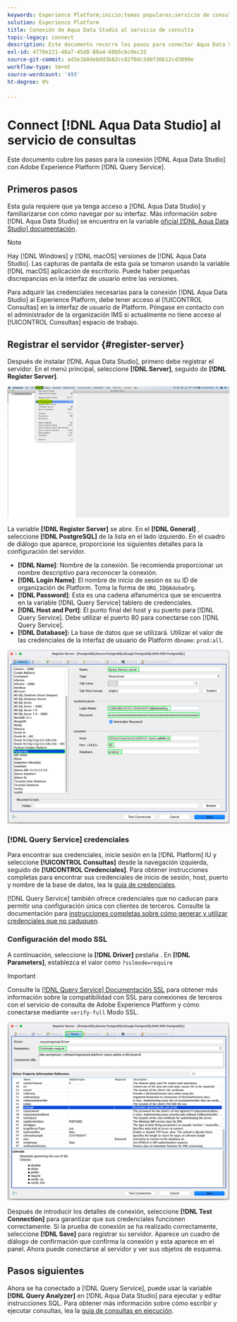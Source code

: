 ```yaml
---
keywords: Experience Platform;inicio;temas populares;servicio de consulta;servicio de consulta;Aqua Data Studio;estudio de datos Aqua;conexión al servicio de consulta;
solution: Experience Platform
title: Conexión de Aqua Data Studio al servicio de consulta
topic-legacy: connect
description: Este documento recorre los pasos para conectar Aqua Data Studio con el servicio de consulta de Adobe Experience Platform.
exl-id: 4770e221-48a7-45d8-80a4-60b5cbc0ec33
source-git-commit: ad3e1b0de6dd3b82cc82f0dc3d0f36b12cd3899e
workflow-type: tm+mt
source-wordcount: '493'
ht-degree: 0%

---
```


# Connect [!DNL Aqua Data Studio] al servicio de consultas

Este documento cubre los pasos para la conexión [!DNL Aqua Data Studio] con Adobe Experience Platform [!DNL Query Service].

## Primeros pasos

Esta guía requiere que ya tenga acceso a [!DNL Aqua Data Studio] y familiarizarse con cómo navegar por su interfaz. Más información sobre [!DNL Aqua Data Studio] se encuentra en la variable [oficial [!DNL Aqua Data Studio] documentación](https://www.aquaclusters.com/app/home/project/public/aquadatastudio/wikibook/Documentation21.1/page/0/Aqua-Data-Studio-21-1).

>[!NOTE]
>
>Hay [!DNL Windows] y [!DNL macOS] versiones de [!DNL Aqua Data Studio]. Las capturas de pantalla de esta guía se tomaron usando la variable [!DNL macOS] aplicación de escritorio. Puede haber pequeñas discrepancias en la interfaz de usuario entre las versiones.

Para adquirir las credenciales necesarias para la conexión [!DNL Aqua Data Studio] al Experience Platform, debe tener acceso al [!UICONTROL Consultas] en la interfaz de usuario de Platform. Póngase en contacto con el administrador de la organización IMS si actualmente no tiene acceso al [!UICONTROL Consultas] espacio de trabajo.

## Registrar el servidor {#register-server}

Después de instalar [!DNL Aqua Data Studio], primero debe registrar el servidor. En el menú principal, seleccione **[!DNL Server]**, seguido de **[!DNL Register Server]**.

![Menú desplegable Servidor con Registro del servidor resaltado.](../images/clients/aqua-data-studio/register-server.png)

La variable **[!DNL Register Server]** se abre. En el **[!DNL General]** , seleccione **[!DNL PostgreSQL]** de la lista en el lado izquierdo. En el cuadro de diálogo que aparece, proporcione los siguientes detalles para la configuración del servidor.

- **[!DNL Name]**: Nombre de la conexión. Se recomienda proporcionar un nombre descriptivo para reconocer la conexión.
- **[!DNL Login Name]**: El nombre de inicio de sesión es su ID de organización de Platform. Toma la forma de `ORG_ID@AdobeOrg`.
- **[!DNL Password]**: Esta es una cadena alfanumérica que se encuentra en la variable [!DNL Query Service] tablero de credenciales.
- **[!DNL Host and Port]**: El punto final del host y su puerto para [!DNL Query Service]. Debe utilizar el puerto 80 para conectarse con [!DNL Query Service].
- **[!DNL Database]:** La base de datos que se utilizará. Utilizar el valor de las credenciales de la interfaz de usuario de Platform `dbname`: `prod:all`.

![La pestaña Aqua Data Studio General con los campos de entrada requeridos resaltados.](../images/clients/aqua-data-studio/register-server-general-tab.png)

### [!DNL Query Service] credenciales

Para encontrar sus credenciales, inicie sesión en la [!DNL Platform] IU y seleccione **[!UICONTROL Consultas]** desde la navegación izquierda, seguido de **[!UICONTROL Credenciales]**. Para obtener instrucciones completas para encontrar sus credenciales de inicio de sesión, host, puerto y nombre de la base de datos, lea la [guía de credenciales](../ui/credentials.md).

[!DNL Query Service] también ofrece credenciales que no caducan para permitir una configuración única con clientes de terceros. Consulte la documentación para [instrucciones completas sobre cómo generar y utilizar credenciales que no caduquen](../ui/credentials.md#non-expiring-credentials).

### Configuración del modo SSL

A continuación, seleccione la **[!DNL Driver]** pestaña . En **[!DNL Parameters]**, establezca el valor como `?sslmode=require`

>[!IMPORTANT]
>
>Consulte la [[!DNL Query Service] Documentación SSL](./ssl-modes.md) para obtener más información sobre la compatibilidad con SSL para conexiones de terceros con el servicio de consulta de Adobe Experience Platform y cómo conectarse mediante `verify-full` Modo SSL.

![La ficha Controlador de Aqua Data Studio con el campo Parámetros resaltado.](../images/clients/aqua-data-studio/register-server-driver-tab.png)

Después de introducir los detalles de conexión, seleccione **[!DNL Test Connection]** para garantizar que sus credenciales funcionen correctamente. Si la prueba de conexión se ha realizado correctamente, seleccione **[!DNL Save]** para registrar su servidor. Aparece un cuadro de diálogo de confirmación que confirma la conexión y esta aparece en el panel. Ahora puede conectarse al servidor y ver sus objetos de esquema.

## Pasos siguientes

Ahora se ha conectado a [!DNL Query Service], puede usar la variable **[!DNL Query Analyzer]** en [!DNL Aqua Data Studio] para ejecutar y editar instrucciones SQL. Para obtener más información sobre cómo escribir y ejecutar consultas, lea la [guía de consultas en ejecución](../best-practices/writing-queries.md).
